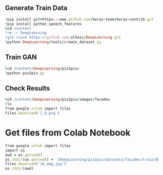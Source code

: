 ## Generate Train Data
```ruby
!pip install git+https://www.github.com/keras-team/keras-contrib.git
!pip install python_speech_features
%cd /content
!rm -r DeepLearning
!git clone https://github.com/alhais/DeepLearning.git
!python DeepLearning/tools/create_dataset.py
```
## Train GAN
```ruby
%cd /content/DeepLearning/pix2pix/
!python pix2pix.py
```
## Check Results
```ruby
%cd /content/DeepLearning/pix2pix/images/facades
!ls
from google.colab import files
files.download('1_0.png')
```

# Get files from Colab Notebook
```ruby
from google.colab import files
import os
owd = os.getcwd()
os.chdir(os.getcwd() + '/DeepLearning/pix2pix/datasets/facades/train/B')
files.download('10_emg.jpg')
os.chdir(owd)
```
